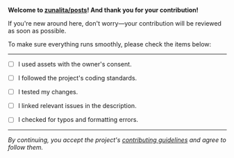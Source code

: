 **Welcome to [zunalita/posts](https://github.com/zunalita/posts)! And thank you for your contribution!**

If you're new around here, don't worry—your contribution will be reviewed as soon as possible.

To make sure everything runs smoothly, please check the items below:

---
- [ ] I used assets with the owner's consent.
      
- [ ] I followed the project's coding standards.
      
- [ ] I tested my changes.
      
- [ ] I linked relevant issues in the description.
      
- [ ] I checked for typos and formatting errors.
---

*By continuing, you accept the project's [contributing guidelines](https://github.com/zunalita/posts/blob/main/contributing.md) and agree to follow them.*

